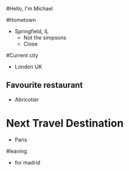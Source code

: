 #Hello, I'm Michael

#Hometown
* Springfield, IL
  * Not the simpsons
  * Close

#Current city
* London UK

## Favourite restaurant
* Abricotier

# Next Travel Destination
* Paris

#leaving
* for madrid